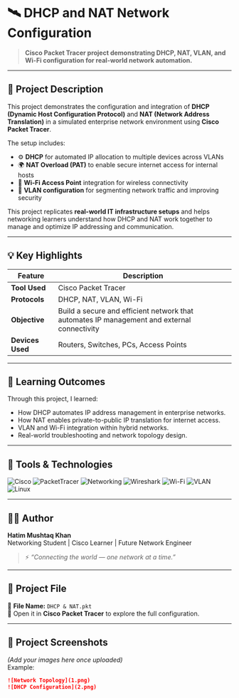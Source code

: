 # 🛰️ DHCP and NAT Network Configuration

> **Cisco Packet Tracer project demonstrating DHCP, NAT, VLAN, and Wi-Fi configuration for real-world network automation.**

---

## 🧾 Project Description

This project demonstrates the configuration and integration of **DHCP (Dynamic Host Configuration Protocol)** and **NAT (Network Address Translation)** in a simulated enterprise network environment using **Cisco Packet Tracer**.  

The setup includes:
- ⚙️ **DHCP** for automated IP allocation to multiple devices across VLANs  
- 🌍 **NAT Overload (PAT)** to enable secure internet access for internal hosts  
- 📶 **Wi-Fi Access Point** integration for wireless connectivity  
- 🧱 **VLAN configuration** for segmenting network traffic and improving security  

This project replicates **real-world IT infrastructure setups** and helps networking learners understand how DHCP and NAT work together to manage and optimize IP addressing and communication.  

---

## 💡 Key Highlights

| Feature | Description |
|----------|-------------|
| **Tool Used** | Cisco Packet Tracer |
| **Protocols** | DHCP, NAT, VLAN, Wi-Fi |
| **Objective** | Build a secure and efficient network that automates IP management and external connectivity |
| **Devices Used** | Routers, Switches, PCs, Access Points |

---

## 🧠 Learning Outcomes

Through this project, I learned:
- How DHCP automates IP address management in enterprise networks.  
- How NAT enables private-to-public IP translation for internet access.  
- VLAN and Wi-Fi integration within hybrid networks.  
- Real-world troubleshooting and network topology design.

---

## 🧰 Tools & Technologies

![Cisco](https://img.shields.io/badge/Cisco-%23049fd9.svg?style=for-the-badge&logo=cisco&logoColor=white)
![PacketTracer](https://img.shields.io/badge/Cisco%20Packet%20Tracer-%23049fd9.svg?style=for-the-badge&logo=cisco&logoColor=white)
![Networking](https://img.shields.io/badge/Networking-%23007ACC.svg?style=for-the-badge&logo=internetexplorer&logoColor=white)
![Wireshark](https://img.shields.io/badge/Wireshark-%231679A7.svg?style=for-the-badge&logo=wireshark&logoColor=white)
![Wi-Fi](https://img.shields.io/badge/Wi-Fi-%23000000.svg?style=for-the-badge&logo=wifi&logoColor=white)
![VLAN](https://img.shields.io/badge/VLAN-%23007ACC.svg?style=for-the-badge&logoColor=white)
![Linux](https://img.shields.io/badge/Linux-%23FCC624.svg?style=for-the-badge&logo=linux&logoColor=black)

---

## 👨‍💻 Author
**Hatim Mushtaq Khan**  
Networking Student | Cisco Learner | Future Network Engineer  

> ⚡ *“Connecting the world — one network at a time.”*

---

## 📂 Project File
📄 **File Name:** `DHCP & NAT.pkt`  
💾 Open it in **Cisco Packet Tracer** to explore the full configuration.

---

## 📸 Project Screenshots
*(Add your images here once uploaded)*  
Example:
```markdown
![Network Topology](1.png)
![DHCP Configuration](2.png)
